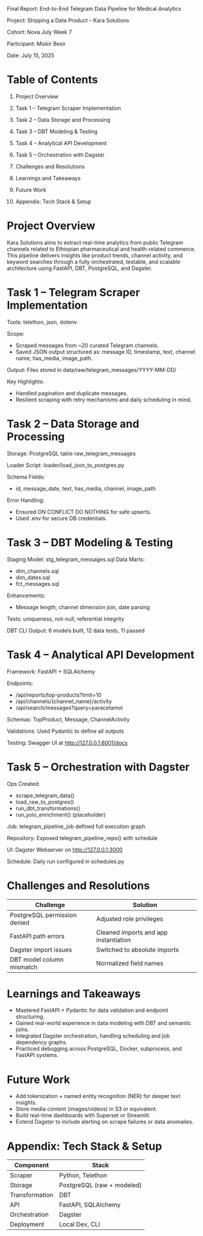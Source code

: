 Final Report: End-to-End Telegram Data Pipeline for Medical Analytics

Project: Shipping a Data Product – Kara Solutions

Cohort: Nova July Week 7

Participant: Miskir Besir

Date: July 15, 2025

# Table of Contents

1. Project Overview

2. Task 1 – Telegram Scraper Implementation

3. Task 2 – Data Storage and Processing

4. Task 3 – DBT Modeling & Testing

5. Task 4 – Analytical API Development

6. Task 5 – Orchestration with Dagster

7. Challenges and Resolutions

8. Learnings and Takeaways

9. Future Work

10. Appendix: Tech Stack & Setup

# Project Overview

Kara Solutions aims to extract real-time analytics from public Telegram channels related to Ethiopian pharmaceutical and health-related commerce. This pipeline delivers insights like product trends, channel activity, and keyword searches through a fully orchestrated, testable, and scalable architecture using FastAPI, DBT, PostgreSQL, and Dagster.

# Task 1 – Telegram Scraper Implementation

Tools: telethon, json, dotenv

Scope:

- Scraped messages from ~20 curated Telegram channels.
- Saved JSON output structured as: message ID, timestamp, text, channel name, has_media, image_path.

Output: Files stored in data/raw/telegram_messages/YYYY-MM-DD/

Key Highlights:

- Handled pagination and duplicate messages.
- Resilient scraping with retry mechanisms and daily scheduling in mind.

# Task 2 – Data Storage and Processing

Storage: PostgreSQL table raw_telegram_messages

Loader Script: loader/load_json_to_postgres.py

Schema Fields:

- id, message_date, text, has_media, channel, image_path

Error Handling:

- Ensured ON CONFLICT DO NOTHING for safe upserts.
- Used .env for secure DB credentials.

# Task 3 – DBT Modeling & Testing

Staging Model: stg_telegram_messages.sql
Data Marts:

- dim_channels.sql
- dim_dates.sql
- fct_messages.sql

Enhancements:

- Message length, channel dimension join, date parsing

Tests: uniqueness, not-null, referential integrity

DBT CLI Output: 6 models built, 12 data tests, 11 passed

# Task 4 – Analytical API Development

Framework: FastAPI + SQLAlchemy

Endpoints:

- /api/reports/top-products?limit=10
- /api/channels/{channel_name}/activity
- /api/search/messages?query=paracetamol

Schemas: TopProduct, Message, ChannelActivity

Validations: Used Pydantic to define all outputs

Testing: Swagger UI at http://127.0.0.1:8001/docs

# Task 5 – Orchestration with Dagster

Ops Created:

- scrape_telegram_data()
- load_raw_to_postgres()
- run_dbt_transformations()
- run_yolo_enrichment() (placeholder)

Job: telegram_pipeline_job defined full execution graph

Repository: Exposed telegram_pipeline_repo() with schedule

UI: Dagster Webserver on http://127.0.0.1:3000

Schedule: Daily run configured in schedules.py

# Challenges and Resolutions

| Challenge                    | Solution                              |
| ---------------------------- | ------------------------------------- |
| PostgreSQL permission denied | Adjusted role privileges              |
| FastAPI path errors          | Cleaned imports and app instantiation |
| Dagster import issues        | Switched to absolute imports          |
| DBT model column mismatch    | Normalized field names                |

# Learnings and Takeaways

- Mastered FastAPI + Pydantic for data validation and endpoint structuring.
- Gained real-world experience in data modeling with DBT and semantic joins.
- Integrated Dagster orchestration, handling scheduling and job dependency graphs.
- Practiced debugging across PostgreSQL, Docker, subprocess, and FastAPI systems.

# Future Work

- Add tokenization + named entity recognition (NER) for deeper text insights.
- Store media content (images/videos) in S3 or equivalent.
- Build real-time dashboards with Superset or Streamlit.
- Extend Dagster to include alerting on scrape failures or data anomalies.

# Appendix: Tech Stack & Setup

| Component      | Stack                      |
| -------------- | -------------------------- |
| Scraper        | Python, Telethon           |
| Storage        | PostgreSQL (raw + modeled) |
| Transformation | DBT                        |
| API            | FastAPI, SQLAlchemy        |
| Orchestration  | Dagster                    |
| Deployment     | Local Dev, CLI             |
